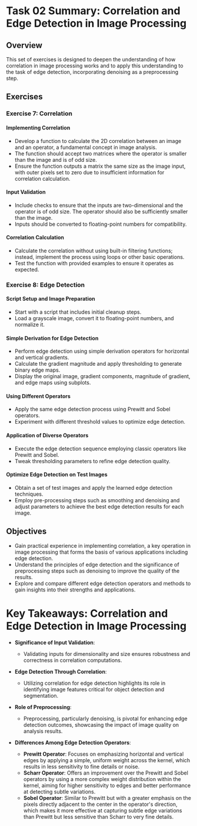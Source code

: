 # Task 02 Summary: Correlation and Edge Detection in Image Processing

## Overview

This set of exercises is designed to deepen the understanding of how correlation in image processing works and to apply this understanding to the task of edge detection, incorporating denoising as a preprocessing step.

## Exercises

### Exercise 7: Correlation

#### Implementing Correlation
- Develop a function to calculate the 2D correlation between an image and an operator, a fundamental concept in image analysis.
- The function should accept two matrices where the operator is smaller than the image and is of odd size.
- Ensure the function outputs a matrix the same size as the image input, with outer pixels set to zero due to insufficient information for correlation calculation.

#### Input Validation
- Include checks to ensure that the inputs are two-dimensional and the operator is of odd size. The operator should also be sufficiently smaller than the image.
- Inputs should be converted to floating-point numbers for compatibility.

#### Correlation Calculation
- Calculate the correlation without using built-in filtering functions; instead, implement the process using loops or other basic operations.
- Test the function with provided examples to ensure it operates as expected.

### Exercise 8: Edge Detection

#### Script Setup and Image Preparation
- Start with a script that includes initial cleanup steps.
- Load a grayscale image, convert it to floating-point numbers, and normalize it.

#### Simple Derivation for Edge Detection
- Perform edge detection using simple derivation operators for horizontal and vertical gradients.
- Calculate the gradient magnitude and apply thresholding to generate binary edge maps.
- Display the original image, gradient components, magnitude of gradient, and edge maps using subplots.

#### Using Different Operators
- Apply the same edge detection process using Prewitt and Sobel operators.
- Experiment with different threshold values to optimize edge detection.

#### Application of Diverse Operators
- Execute the edge detection sequence employing classic operators like Prewitt and Sobel.
- Tweak thresholding parameters to refine edge detection quality.

#### Optimize Edge Detection on Test Images
- Obtain a set of test images and apply the learned edge detection techniques.
- Employ pre-processing steps such as smoothing and denoising and adjust parameters to achieve the best edge detection results for each image.

## Objectives

- Gain practical experience in implementing correlation, a key operation in image processing that forms the basis of various applications including edge detection.
- Understand the principles of edge detection and the significance of preprocessing steps such as denoising to improve the quality of the results.
- Explore and compare different edge detection operators and methods to gain insights into their strengths and applications.

# Key Takeaways: Correlation and Edge Detection in Image Processing

- **Significance of Input Validation**:
  - Validating inputs for dimensionality and size ensures robustness and correctness in correlation computations.

- **Edge Detection Through Correlation**:
  - Utilizing correlation for edge detection highlights its role in identifying image features critical for object detection and segmentation.

- **Role of Preprocessing**:
  - Preprocessing, particularly denoising, is pivotal for enhancing edge detection outcomes, showcasing the impact of image quality on analysis results.

- **Differences Among Edge Detection Operators**:
  - **Prewitt Operator**: Focuses on emphasizing horizontal and vertical edges by applying a simple, uniform weight across the kernel, which results in less sensitivity to fine details or noise.
  - **Scharr Operator**: Offers an improvement over the Prewitt and Sobel operators by using a more complex weight distribution within the kernel, aiming for higher sensitivity to edges and better performance at detecting subtle variations.
  - **Sobel Operator**: Similar to Prewitt but with a greater emphasis on the pixels directly adjacent to the center in the operator's direction, which makes it more effective at capturing subtle edge variations than Prewitt but less sensitive than Scharr to very fine details.
